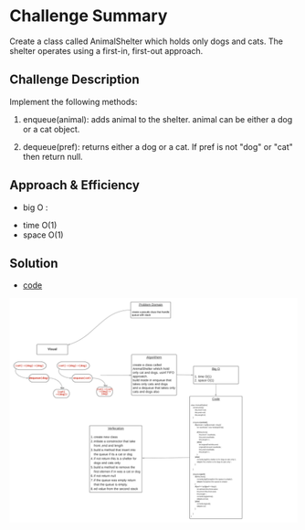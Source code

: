 # Challenge Summary
Create a class called AnimalShelter which holds only dogs and cats. The shelter operates using a first-in, first-out approach.


## Challenge Description
Implement the following methods:
1. enqueue(animal): adds animal to the shelter. animal can be either a dog or a cat object.

2. dequeue(pref): returns either a dog or a cat. If pref is not "dog" or "cat" then return null.

## Approach & Efficiency
* big O :
- time O(1)
- space O(1)

## Solution
* [code]()

![white board](./assets/Blankboard(16).png)